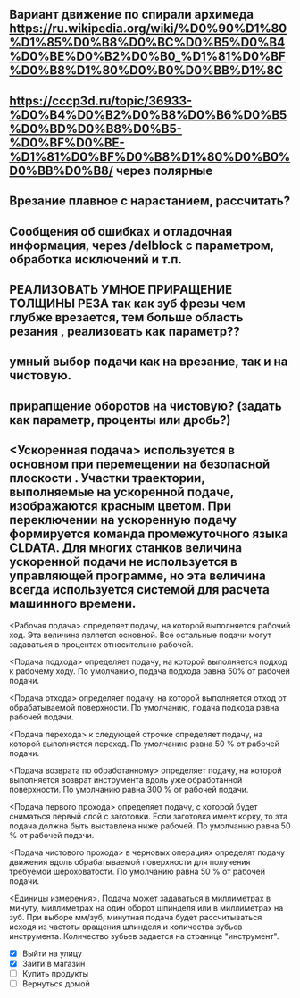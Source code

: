 ## Вариант движение по спирали архимеда https://ru.wikipedia.org/wiki/%D0%90%D1%80%D1%85%D0%B8%D0%BC%D0%B5%D0%B4%D0%BE%D0%B2%D0%B0_%D1%81%D0%BF%D0%B8%D1%80%D0%B0%D0%BB%D1%8C
   ## https://cccp3d.ru/topic/36933-%D0%B4%D0%B2%D0%B8%D0%B6%D0%B5%D0%BD%D0%B8%D0%B5-%D0%BF%D0%BE-%D1%81%D0%BF%D0%B8%D1%80%D0%B0%D0%BB%D0%B8/ через полярные
## Врезание плавное с нарастанием, рассчитать?
## Сообщения об ошибках и отладочная информация, через /delblock с параметром, обработка исключений и т.п.
## РЕАЛИЗОВАТЬ УМНОЕ ПРИРАЩЕНИЕ ТОЛЩИНЫ РЕЗА так как зуб фрезы чем глубже врезается, тем больше область резания , реализовать как параметр??
## умный выбор подачи как на врезание, так и на чистовую. 
## прирапщение оборотов на чистовую? (задать как параметр, проценты или дробь?)



## <Ускоренная подача> используется в основном при перемещении на безопасной плоскости . Участки траектории, выполняемые на ускоренной подаче, изображаются красным цветом. При переключении на ускоренную подачу формируется команда <RAPID> промежуточного языка CLDATA. Для многих станков величина ускоренной подачи не используется в управляющей программе, но эта величина всегда используется системой для расчета машинного времени.

<Рабочая подача> определяет подачу, на которой выполняется рабочий ход. Эта величина является основной. Все остальные подачи могут задаваться в процентах относительно рабочей.

<Подача подхода> определяет подачу, на которой выполняется подход к рабочему ходу. По умолчанию, подача подхода равна 50% от рабочей подачи.

<Подача отхода> определяет подачу, на которой выполняется отход от обрабатываемой поверхности. По умолчанию, подача подхода равна рабочей подачи.

<Подача перехода> к следующей строчке определяет подачу, на которой выполняется переход. По умолчанию равна 50 % от рабочей подачи.

<Подача возврата по обработанному> определяет подачу, на которой выполняется возврат инструмента вдоль уже обработанной поверхности. По умолчанию равна 300 % от рабочей подачи.

<Подача первого прохода> определяет подачу, с которой будет сниматься первый слой с заготовки. Если заготовка имеет корку, то эта подача должна быть выставлена ниже рабочей. По умолчанию равна 50 % от рабочей подачи.

<Подача чистового прохода> в черновых операциях определят подачу движения вдоль обрабатываемой поверхности для получения требуемой шероховатости. По умолчанию равна 50 % от рабочей подачи.

<Единицы измерения>. Подача может задаваться в миллиметрах в минуту, миллиметрах на один оборот шпинделя или в миллиметрах на зуб. При выборе мм/зуб, минутная подача будет рассчитываться исходя из частоты вращения шпинделя и количества зубьев инструмента. Количество зубьев задается на странице "инструмент".



- [x] Выйти на улицу
- [x] Зайти в магазин
- [ ] Купить продукты
- [ ] Вернуться домой
